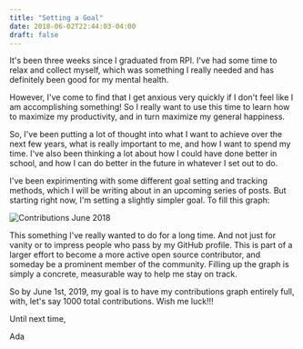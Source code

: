 ```yaml
---
title: "Setting a Goal"
date: 2018-06-02T22:44:03-04:00
draft: false
---
```


It's been three weeks since I graduated from RPI. I've had some time to relax and collect myself, which was something I really needed and has definitely been good for my mental health.

However, I've come to find that I get anxious very quickly if I don't feel like I am accomplishing something! So I really want to use this time to learn how to maximize my productivity, and in turn maximize my general happiness.

So, I've been putting a lot of thought into what I want to achieve over the next few years, what is really important to me, and how I want to spend my time. I've also been thinking a lot about how I could have done better in school, and how I can do better in the future in whatever I set out to do.

I've been expirimenting with some different goal setting and tracking methods, which I will be writing about in an upcoming series of posts. But starting right now, I'm setting a slightly simpler goal. To fill this graph:

![Contributions June 2018](/post/setting-a-goal/graph-june-2018.png)

This something I've really wanted to do for a long time. And not just for vanity or to impress people who pass by my GitHub profile. This is part of a larger effort to become a more active open source contributor, and someday be a prominent member of the community. Filling up the graph is simply a concrete, measurable way to help me stay on track.

So by June 1st, 2019, my goal is to have my contributions graph entirely full, with, let's say 1000 total contributions. Wish me luck!!!

Until next time,

Ada